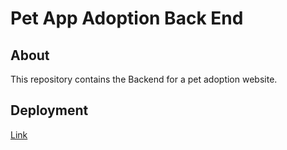 # Pet App Adoption Back End

## About

This repository contains the Backend for a pet adoption website.

## Deployment

[Link](https://pet-app-be-2021.herokuapp.com/)